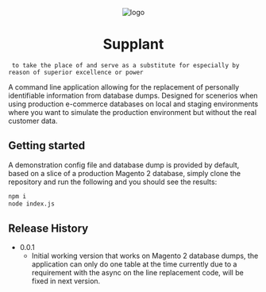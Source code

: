 

<p align="center">
    <img srcset="https://storage.downfall24.com/supplant/logo.jpg 1x, https://storage.downfall24.com/supplant/logo2x.jpg 2x"src="https://storage.downfall24.com/supplant/logo.jpg" alt="logo" />
</p>

<p align="center">
<h1 style="text-align:center">Supplant</h1>
</p>


```
 to take the place of and serve as a substitute for especially by reason of superior excellence or power
```


A command line application allowing for the replacement of personally identifiable information from database dumps. Designed for scenerios when using production e-commerce databases on local and staging environments where you want to simulate the production environment but without the real customer data.

## Getting started

A demonstration config file and database dump is provided by default, based on a slice of a production Magento 2 database, simply clone the repository and run the following and you should see the results:

```sh
npm i
node index.js
```

## Release History

* 0.0.1
    * Initial working version that works on Magento 2 database dumps, the application can only do one table at the time currently due to a requirement with the async on the line replacement code, will be fixed in next version.